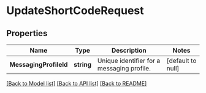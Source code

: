 # UpdateShortCodeRequest

## Properties
Name | Type | Description | Notes
------------ | ------------- | ------------- | -------------
**MessagingProfileId** | **string** | Unique identifier for a messaging profile. | [default to null]

[[Back to Model list]](../README.md#documentation-for-models) [[Back to API list]](../README.md#documentation-for-api-endpoints) [[Back to README]](../README.md)

